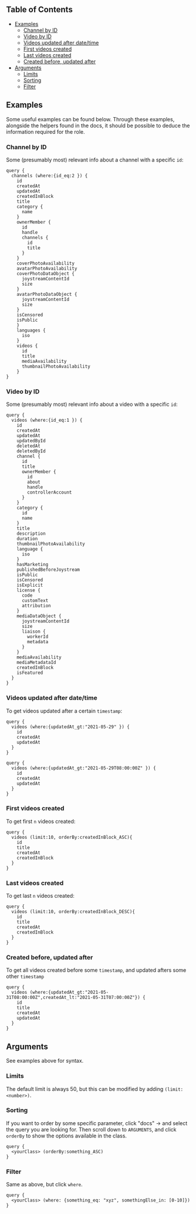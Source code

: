 Table of Contents
---
<!-- TOC START min:1 max:4 link:true asterisk:false update:true -->
  - [Examples](#examples)
    - [Channel by ID](#channel-by-id)
    - [Video by ID](#video-by-id)
    - [Videos updated after date/time](#videos-updated-after-datetime)
    - [First videos created](#first-videos-created)
    - [Last videos created](#last-videos-created)
    - [Created before, updated after](#created-before-updated-after)
  - [Arguments](#arguments)
    - [Limits](#limits)
    - [Sorting](#sorting)
    - [Filter](#filter)
<!-- TOC END -->

## Examples
Some useful examples can be found below. Through these examples, alongside the helpers found in the docs, it should be possible to deduce the information required for the role.

### Channel by ID
Some (presumably most) relevant info about a channel with a specific `id`:
```
query {
  channels (where:{id_eq:2 }) {
    id
    createdAt
    updatedAt
    createdInBlock
    title
    category {
      name
    }
    ownerMember {
      id
      handle
      channels {
        id
        title
      }
    }
    coverPhotoAvailability
    avatarPhotoAvailability
    coverPhotoDataObject {
      joystreamContentId
      size
    }
    avatarPhotoDataObject {
      joystreamContentId
      size
    }
    isCensored
    isPublic
  	}
    languages {
      iso
    }
    videos {
      id
      title
      mediaAvailability
      thumbnailPhotoAvailability
    }
}
```

### Video by ID
Some (presumably most) relevant info about a video with a specific `id`:
```
query {
  videos (where:{id_eq:1 }) {
    id
    createdAt
    updatedAt
    updatedById
    deletedAt
    deletedById
    channel {
      id
      title
      ownerMember {
        id
        about
        handle
        controllerAccount
      }
    }
    category {
      id
      name
    }
    title
    description
    duration
    thumbnailPhotoAvailability
    language {
      iso
    }
    hasMarketing
    publishedBeforeJoystream
    isPublic
    isCensored
    isExplicit
    license {
      code
      customText
      attribution
    }
    mediaDataObject {
      joystreamContentId
      size
      liaison {
        workerId
        metadata
      }
    }
    mediaAvailability
    mediaMetadataId
    createdInBlock
    isFeatured
  }
}
```

### Videos updated after date/time
To get videos updated after a certain `timestamp`:
```
query {
  videos (where:{updatedAt_gt:"2021-05-29" }) {
    id
    createdAt
    updatedAt
  }
}
```
```
query {
  videos (where:{updatedAt_gt:"2021-05-29T08:00:00Z" }) {
    id
    createdAt
    updatedAt
  }
}
```

### First videos created
To get first `n` videos created:
```
query {
  videos (limit:10, orderBy:createdInBlock_ASC){
    id
    title
    createdAt
    createdInBlock
  }
}
```
### Last videos created
To get last `n` videos created:
```
query {
  videos (limit:10, orderBy:createdInBlock_DESC){
    id
    title
    createdAt
    createdInBlock
  }
}
```
### Created before, updated after
To get all videos created before some `timestamp`, and updated afters some other `timestamp`
```
query {
  videos (where:{updatedAt_gt:"2021-05-31T08:00:00Z",createdAt_lt:"2021-05-31T07:00:00Z"}) {
    id
    title
    createdAt
    updatedAt
  }
}
```

## Arguments
See examples above for syntax.

### Limits
The default limit is always 50, but this can be modified by adding `(limit: <number>)`.

### Sorting
If you want to order by some specific parameter, click "docs" -> and select the query you are looking for. Then scroll down to `ARGUMENTS`, and click `orderBy` to show the options available in the class.
```
query {
  <yourClass> (orderBy:something_ASC)
}
```

### Filter
Same as above, but click `where`.
```
query {
  <yourClass> (where: {something_eq: "xyz", somethingElse_in: [0-10]})
}
